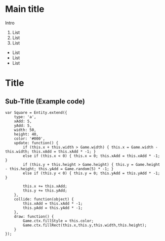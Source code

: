 Main title
=============

Intro

1. List
2. List
3. List

* List
* List
* List

# Title


## Sub-Title (Example code)

    var Square = Entity.extend({
        type: 'a',
        xAdd: 5,
        yAdd: 5,
        width: 50,
        height: 40,
        color: '#000',
        update: function() {
            if (this.x + this.width > Game.width) { this.x = Game.width - this.width; this.xAdd = this.xAdd * -1; }
            else if (this.x < 0) { this.x = 0; this.xAdd = this.xAdd * -1; }
            if (this.y + this.height > Game.height) { this.y = Game.height - this.height; this.yAdd = Game.random(5) * -1; }
            else if (this.y < 0) { this.y = 0; this.yAdd = this.yAdd * -1; }
            
            this.x += this.xAdd;
            this.y += this.yAdd;
        },
        collide: function(object) {
            this.xAdd = this.xAdd * -1;
            this.yAdd = this.yAdd * -1;
        },
        draw: function() {
            Game.ctx.fillStyle = this.color;
            Game.ctx.fillRect(this.x,this.y,this.width,this.height);
        }
    });